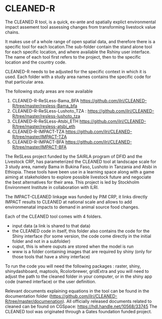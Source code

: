 # CLEANED-R

The CLEANED R tool, is a quick, ex-ante and spatially explict environmental impact assement tool assessing changes from transforming livestock value chains. 

It makes use of a whole range of open spatial data, and therefore there is a specific tool for each location.The sub-folder contain the stand alone tool for each specific location, and where available the Rshiny user interface. 
The name of each tool first refers to the project, then to the specific location and the country code. 

CLEANED-R needs to be adjusted for the specific context in which it is used. Each folder with a study area names contains the specific code for that particular area.

The following study areas are now available

1. CLEANED-R-ReSLess-Bama_BFA https://github.com/ilri/CLEANED-R/tree/master/resless-Bama_bfa
1. CLEANED-R-ReSLess-Lushoto_TZA : https://github.com/ilri/CLEANED-R/tree/master/resless-lushoto_tza
1. CLEANED-R-ReSLess-Atsbi_ETH https://github.com/ilri/CLEANED-R/tree/master/resless-atsbi_eth
1. CLEANED-R-IMPACT-TZA https://github.com/ilri/CLEANED-R/tree/master/IMPACT-TZA
1. CLEANED-R-IMPACT-BFA https://github.com/ilri/CLEANED-R/tree/master/IMPACT-BFA 

The ReSLess project funded by the SAIRLA program of DFID and the Livestock CRP, has parameterized the CLEANED tool at landscape scale for 3 study area, namely Bama in Bukina Faso, Lushoto in Tanzania and Atsbi in Ethiopia. These tools have been use in a learning space along with a game aiming at stakeholders to explore possible livestock future and negociate the best alternatives for their area. This project is led by Stockholm Environment Institute in collaboration with ILRI.  

The IMPACT-CLEANED linkage was funded by PIM CRP, it links directly IMPACT results to CLEANED at national scale and allows to add environmenatal impacts to demand in animal source food changes.


Each of the CLEANED tool comes with 4 folders.

* input data (a link is shared to that data)
* the CLEANED code in itself, this folder also contains the code for the Shiny interface (for some version, the code come directly in the initial folder and not in a subfolder) 
* ouput, this is where ouputs are stored when the model is run 
* www is a folder containing images that are required by shiny (only for those tools that have a shiny interface)

To run the code you will need the following packages : raster, shiny, shinydashboard, maptools, Rcolorbrewer, gridExtra and you will need to adjust the path to the cleaned folder in your computer, or in the shiny app code (named interface) or the user definition.

Relevant documents explaining equations in the tool can be found in the documentation folder (https://github.com/ilri/CLEANED-R/tree/master/documenation). 
All officially released documents related to cleaned can be found on CGSpace: https://hdl.handle.net/10568/33745
The CLEANED tool was originated through a Gates foundation funded project. 

